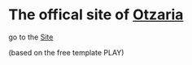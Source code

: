 # The offical site of [Otzaria](https://github.com/Sivan22/otzaria)

go to the [Site](https://sivan22.github.io/Otzaria-site-tailwind/)

(based on the free template PLAY)
